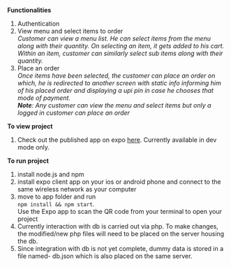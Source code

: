 **Functionalities**  
  
1. Authentication  
2. View menu and select items to order  
*Customer can view a menu list. He can select items from the menu along with their quantity. 
On selecting an item, it gets added to his cart. Within an item, customer can similarly select 
sub items along with their quantity.*  
3. Place an order    
*Once items have been selected, the customer can place an order on which, he is redirected to 
another screen with static info informing him of his placed order and 
displaying a upi pin in case he chooses that mode of payment.  
**Note**: Any customer can view the menu and select items but only a logged in customer can place 
an order*  
    
**To view project**  
  
1. Check out the published app on expo [here](https://exp.host/@inavihs95/app). Currently available in
dev mode only.  
  
**To run project**
 
1. install node.js and npm  
2. install expo client app on your ios or android phone and connect to the same wireless 
network as your computer       
3. move to app folder and run    
```npm install && npm start```.    
Use the Expo app to scan the QR code from your terminal to open your project    
4. Currently interaction with db is carried out via php. To make changes, the modified/new php 
files will need to be placed on the server housing the db.  
5. Since integration with db is not yet complete, dummy data is stored in a file named- db.json 
which is also placed on the same server.  

